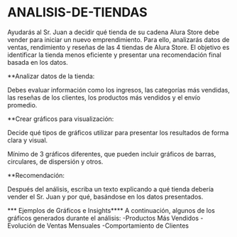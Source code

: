 # ANALISIS-DE-TIENDAS
 Ayudarás al Sr. Juan a decidir qué tienda de su cadena Alura Store debe vender para iniciar un nuevo emprendimiento. Para ello, analizarás datos de ventas, rendimiento y reseñas de las 4 tiendas de Alura Store. El objetivo es identificar la tienda menos eficiente y presentar una recomendación final basada en los datos.

**Analizar datos de la tienda:

Debes evaluar información como los ingresos, las categorías más vendidas, las reseñas de los clientes, los productos más vendidos y el envío promedio.
 
**Crear gráficos para visualización:

Decide qué tipos de gráficos utilizar para presentar los resultados de forma clara y visual.

Mínimo de 3 gráficos diferentes, que pueden incluir gráficos de barras, circulares, de dispersión y otros.

**Recomendación:

Después del análisis, escriba un texto explicando a qué tienda debería vender el Sr. Juan y por qué, basándose en los datos presentados.


*** Ejemplos de Gráficos e Insights****
A continuación, algunos de los gráficos generados durante el análisis:
-Productos Más Vendidos
-Evolución de Ventas Mensuales
-Comportamiento de Clientes


